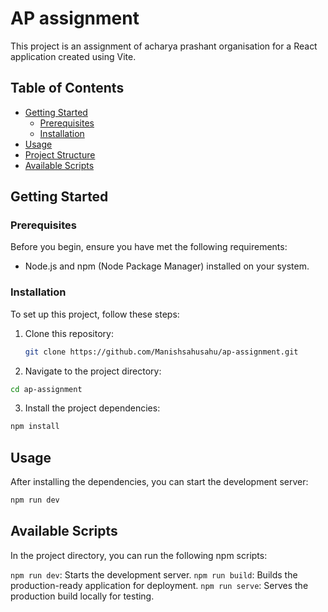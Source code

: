 # AP assignment

This project is an assignment of acharya prashant organisation for a React application created using Vite.

## Table of Contents

- [Getting Started](#getting-started)
  - [Prerequisites](#prerequisites)
  - [Installation](#installation)
- [Usage](#usage)
- [Project Structure](#project-structure)
- [Available Scripts](#available-scripts)

## Getting Started

### Prerequisites

Before you begin, ensure you have met the following requirements:

- Node.js and npm (Node Package Manager) installed on your system.

### Installation

To set up this project, follow these steps:

1. Clone this repository:

   ```bash
   git clone https://github.com/Manishsahusahu/ap-assignment.git

   ```

2. Navigate to the project directory:

```bash
cd ap-assignment

```

3. Install the project dependencies:

```bash
npm install

```

## Usage

After installing the dependencies, you can start the development server:

```bash
npm run dev

```

## Available Scripts
In the project directory, you can run the following npm scripts:

`npm run dev`: Starts the development server.
`npm run build`: Builds the production-ready application for deployment.
`npm run serve`: Serves the production build locally for testing.